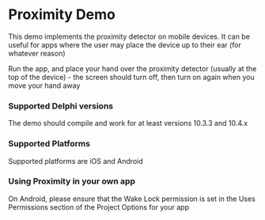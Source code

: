 # Proximity Demo

This demo implements the proximity detector on mobile devices. It can be useful for apps where the user may place the device up to their ear (for whatever reason)

Run the app, and place your hand over the proximity detector (usually at the top of the device) - the screen should turn off, then turn on again when you move your hand away

### Supported Delphi versions

The demo should compile and work for at least versions 10.3.3 and 10.4.x

### Supported Platforms

Supported platforms are iOS and Android

### Using Proximity in your own app

On Android, please ensure that the Wake Lock permission is set in the Uses Permissions section of the Project Options for your app